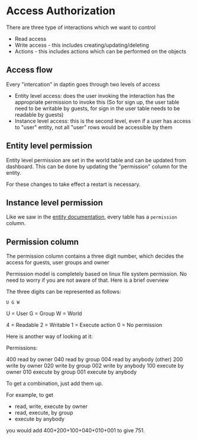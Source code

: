 # Access Authorization

There are three type of interactions which we want to control

- Read access
- Write access - this includes creating/updating/deleting
- Actions - this includes actions which can be performed on the objects


## Access flow

Every "intercation" in daptin goes through two levels of access

- Entity level access: does the user invoking the interaction has the appropriate permission to invoke this (So for sign up, the user table need to be writable by guests, for sign in the user table needs to be readable by guests)
- Instance level access: this is the second level, even if a user has access to "user" entity, not all "user" rows would be accessible by them


## Entity level permission

Entity level permission are set in the world table and can be updated from dashboard. This can be done by updating the "permission" column for the entity.

For these changes to take effect a restart is necessary.

## Instance level permission

Like we saw in the [entity documentation](entities.md), every table has a ```permission``` column.


## Permission column

The permission column contains a three digit number, which decides the access for guests, user groups and owner

Permission model is completely based on linux file system permission. No need to worry if you are not aware of that. Here is a brief overview

The three digits can be represented as follows:

```U G W```


U = User
G = Group
W = World

4 = Readable
2 = Writable
1 = Execute action
0 = No permission

Here is another way of looking at it:

Permissions:

400 read by owner
040 read by group
004 read by anybody (other)
200 write by owner
020 write by group
002 write by anybody
100 execute by owner
010 execute by group
001 execute by anybody

To get a combination, just add them up.

For example, to get

- read, write, execute by owner
- read, execute, by group
- execute by anybody

you would add 400+200+100+040+010+001 to give 751.
